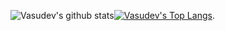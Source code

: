 ![Vasudev's github stats](https://github-readme-stats.vercel.app/api?username=vasudevjogani&show_icons=true&theme=merko&hide_title=true)[![Vasudev's Top Langs](https://github-readme-stats.vercel.app/api/top-langs/?username=vasudevjogani&layout=compact&theme=merko)](https://github.com/vasudevjogani).
